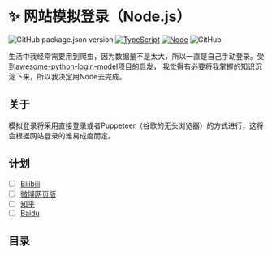 # ✨ 网站模拟登录（Node.js）
![GitHub package.json version](https://img.shields.io/github/package-json/v/ZhelinCheng/awesome-node-login-model.svg)
[![TypeScript](https://img.shields.io/badge/TypeScript-%3E%3D3.0-green.svg)](https://www.typescriptlang.org/)
[![Node](https://img.shields.io/badge/Node.js-%3E%3D7.6.0-green.svg)](https://nodejs.org/en/)
![GitHub](https://img.shields.io/github/license/ZhelinCheng/awesome-node-login-model.svg)

生活中我经常需要用到爬虫，因为数据量不是太大，所以一直是自己手动登录。受到[awesome-python-login-model](https://github.com/CriseLYJ/awesome-python-login-model)项目的启发，
我觉得有必要将我掌握的知识沉淀下来，所以我决定用Node去完成。

## 关于
模拟登录将采用直接登录或者Puppeteer（谷歌的无头浏览器）的方式进行，这将会根据网站登录的难易成度而定。

## 计划
- [ ] [Bilibili](https://www.bilibili.com/)
- [ ] [微博网页版](http://weibo.com)
- [ ] [知乎](http://zhihu.com)
- [ ] [Baidu](www.baidu.com)

## 目录
